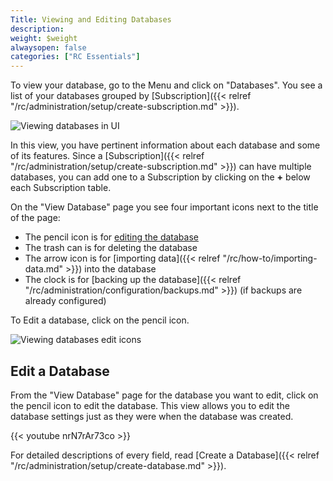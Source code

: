 ```yaml
---
Title: Viewing and Editing Databases
description:
weight: $weight
alwaysopen: false
categories: ["RC Essentials"]
---
```

To view your database, go to the Menu and click on "Databases". You see a list of your databases grouped by
[Subscription]({{< relref "/rc/administration/setup/create-subscription.md" >}}).

![Viewing databases in
UI](/images/rcessentials/databases_main.png?width=600&height=366)

In this view, you have pertinent information about each database and
some of its features. Since a
[Subscription]({{< relref "/rc/administration/setup/create-subscription.md" >}})
can have multiple databases, you can add one to a Subscription by
clicking on the **+** below each Subscription table.

On the "View Database" page you see four important icons next to
the title of the page:

- The pencil icon is for [editing the database](#edit-a-database)
- The trash can is for deleting the database
- The arrow icon is for [importing
    data]({{< relref "/rc/how-to/importing-data.md" >}})
    into the database
- The clock is for [backing up the
    database]({{< relref "/rc/administration/configuration/backups.md" >}})
    (if backups are already configured)

To Edit a database, click on the pencil icon.

![Viewing databases edit
icons](/images/rcessentials/view_database2.png?width=600&height=338)

## Edit a Database

From the "View Database" page for the database you want to edit, click
on the pencil icon to edit the database. This view allows you to edit
the database settings just as they were when the database was created.

{{< youtube nrN7rAr73co >}}

For detailed descriptions of every field, read [Create a
Database]({{< relref "/rc/administration/setup/create-database.md" >}}).
